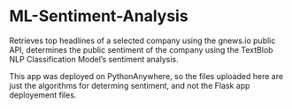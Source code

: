 # ML-Sentiment-Analysis
Retrieves top headlines of a selected company using the gnews.io public API, determines the public sentiment of the company using the TextBlob NLP Classification Model’s sentiment analysis. 

This app was deployed on PythonAnywhere, so the files uploaded here are just the algorithms for determing sentiment, and not the Flask app deployement files.
